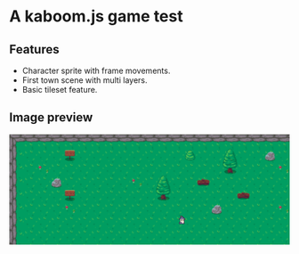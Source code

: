# A kaboom.js game test

## Features 
- Character sprite with frame movements.
- First town scene with multi layers.
- Basic tileset feature.

## Image preview 

![Preview](https://raw.githubusercontent.com/jorgermduarte/tensura-game/main/game_preview.png)